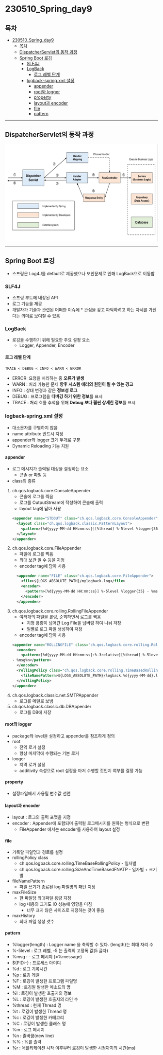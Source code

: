 # 230510_Spring_day9
## 목차
<!-- TOC -->

- [230510\_Spring\_day9](#230510_spring_day9)
  - [목차](#목차)
  - [DispatcherServlet의 동작 과정](#dispatcherservlet의-동작-과정)
  - [Spring Boot 로깅](#spring-boot-로깅)
    - [SLF4J](#slf4j)
    - [LogBack](#logback)
      - [로그 레벨 단계](#로그-레벨-단계)
    - [logback-spring.xml 설정](#logback-springxml-설정)
      - [appender](#appender)
      - [root와 logger](#root와-logger)
      - [property](#property)
      - [layout과 encoder](#layout과-encoder)
      - [file](#file)
      - [pattern](#pattern)

<!-- /TOC -->
---
## DispatcherServlet의 동작 과정
![](/TIL/image/2023-05-10-16-25-19.png)

---

## Spring Boot 로깅
- 스프링은 Log4J를 default로 제공했으나 보안문제로 인해 LogBack으로 이동함
### SLF4J
- 스프링 부트에 내장된 API
- 로그 기능을 제공
- 개발자가 기술과 관련된 어떠한 이슈에 * 관심을 갖고 파악하려고 하는 자세를 가진다는 의미로 보여질 수 있음
### LogBack
- 로깅을 수행하기 위해 필요한 주요 설정 요소
  - Logger, Appender, Encoder
#### 로그 레벨 단계
```
TRACE < DEBUG < INFO < WARN < ERROR
```
- ERROR: 요청을 처리하는 중 **오류가 발생**
- WARN : 처리 가능한 문제 **향후 시스템 에러의 원인이 될 수 있는 경고**
- INFO : 상태 변경과 같은 **정보성 로그**
- DEBUG : 프로그램을 **디버깅 하기 위한 정보**를 표시
- TRACE : 처리 흐름 추척을 위해 **Debug 보다 훨씬 상세한 정보**를 표시

### logback-spring.xml 설정
- 대소문자를 구별하지 않음
- name attribute 반드시 지정
- appender와 logger 크게 두개로 구분
- Dynamic Reloading 기능 지원
#### appender
- 로그 메시지가 출력될 대상을 결정하는 요소
  - 콘솔 or 파일 등
- class의 종류
1. ch.qos.logback.core.ConsoleAppender
   - 콘솔에 로그를 찍음
   - 로그를 OutputStream에 작성하여 콘솔에 출력
   - layout tag에 담아 사용
    ```xml
    <appender name="STDOUT" class="ch.qos.logback.core.ConsoleAppender">
      <layout class="ch.qos.logback.classic.PatternLayout">
        <pattern>[%d{yyyy-MM-dd HH:mm:ss}][%thread] %-5level %logger{36} - %msg%n</pattern>
      </layout>
    </appender>
    ```
2. ch.qos.logback.core.FileAppender
   - 파일에 로그를 찍음
   - 최대 보관 일 수 등을 지정
   - encoder tag에 담아 사용 
    ```xml
      <appender name="FILE" class="ch.qos.logback.core.FileAppender">
        <file>${LOGS_ABSOLUTE_PATH}/mylogback.log</file>
        <encoder>
          <pattern>[%d{yyyy-MM-dd HH:mm:ss}] %-5level %logger{35} - %msg%n</pattern>
        </encoder>
      </appender>
    ```
3. ch.qos.logback.core.rolling.RollingFileAppender
   - 여러개의 파일을 롤링, 순회하면서 로그를 찍음
     - 지정 용량이 넘어간 Log File을 넘버링 하여 나눠 저장
     - 일별로 로그 파일 생성하여 저장
   - encoder tag에 담아 사용
    ```xml
    <appender name="ROLLINGFILE" class="ch.qos.logback.core.rolling.RollingFileAppender">
      <encoder>
        <pattern>[%d{yyyy-MM-dd HH:mm:ss}:%-3relative][%thread] %-5level %logger{35}
    - %msg%n</pattern>
      </encoder>
      <rollingPolicy class="ch.qos.logback.core.rolling.TimeBasedRollingPolicy">
        <fileNamePattern>${LOGS_ABSOLUTE_PATH}/logback.%d{yyyy-MM-dd}.log</fileNamePattern>
      </rollingPolicy>
    </appender>
    ```
4. ch.qos.logback.classic.net.SMTPAppender
   - 로그를 메일로 보냄
5. ch.qos.logback.classic.db.DBAppender
   - 로그를 DB에 저장

#### root와 logger
- package와 level을 설정하고 appender를 참조하게 정의
- root
  - 전역 로거 설정
  - 항상 마지막에 수행되는 기본 로거
- looger
  - 지역 로거 설정
  - additivity 속성으로 root 설정을 마저 수행할 것인지 여부를 결정 가능
#### property
- 설정파일에서 사용될 변수값 선언
#### layout과 encoder
- layout : 로그의 출력 포맷을 지정
- encoder : Appender에 포함되며 출력될 로그메시지를 원하는 형식으로 변환
  - FileAppender 에서는 encoder를 사용하여 layout 설정
#### file
- 기록할 파일명과 경로를 설정
- rollingPolicy class
  - ch.qos.logback.core.rolling.TimeBaseRollingPolicy - 일자별
  - ch.qos.logback.core.rolling.SizeAndTimeBasedFNATP - 일자별 + 크기별
- fileNamePattern
  - 파일 쓰기가 종료된 log  파일명의 패턴 지정
- maxFileSize
  - 한 파일당 최대파일 용량 지정
  - log 내용의 크기도  IO 성능에 영향을 미침
    - 너무 크지 않은 사이즈로 지정하는 것이 좋음
- maxHistory
  - 최대 파일 생성 갯수
#### pattern
- %logger{length} : Logger name 을 축약할 수 있다. {length}는 최대 자리 수  
- %-5level : 로그 레벨, -5 는 출력의 고정폭 값(5 글자)  
- %msg : - 로그 메시지 (=%message)  
- ${PID:-} : 프로세스 아이디  
- %d : 로그 기록시간  
- %p : 로깅 레벨  
- %F : 로깅이 발생한 프로그램 파일명  
- %M : 로깅일 발생한 메소드의 명  
- %l : 로깅이 발생한 호출지의 정보  
- %L : 로깅이 발생한 호출지의 라인 수  
- %thread : 현재 Thread 명  
- %t : 로깅이 발생한 Thread 명  
- %c : 로깅이 발생한 카테고리  
- %C : 로깅이 발생한 클래스 명  
- %m : 로그 메시지  
- %n : 줄바꿈(new line)  
- %% : %를 출력  
- %r : 애플리케이션 시작 이후부터 로깅이 발생한 시점까지의 시간(ms)  